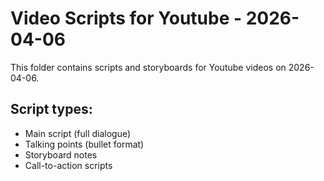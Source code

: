 # Video Scripts for Youtube - 2026-04-06

This folder contains scripts and storyboards for Youtube videos on 2026-04-06.

## Script types:
- Main script (full dialogue)
- Talking points (bullet format)
- Storyboard notes
- Call-to-action scripts
